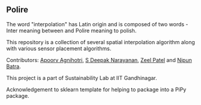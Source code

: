 Polire
------

The word "interpolation" has Latin origin and is composed of two words - Inter meaning between and Polire meaning to polish.

This repository is a collection of several spatial interpolation algorithm along with various sensor placement algorithms. 

Contributors: [Apoorv Agnihotri](https://github.com/apoorvagnihotri), [S Deepak Narayanan](https://github.com/sdeepaknarayanan), [Zeel Patel](https://github.com/patel-zeel) and [Nipun Batra](https://github.com/nipunbatra).

This project is a part of Sustainability Lab at IIT Gandhinagar.

Acknowledgement to sklearn template for helping to package into a PiPy package.
